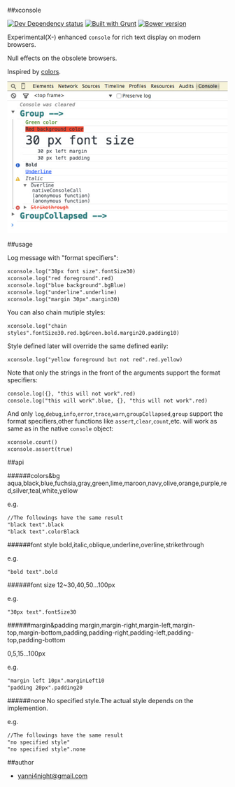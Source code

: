 ##xconsole

[![Dev Dependency status][david-dm-dev-image]][david-dm-dev-url] [![Built with Grunt][grunt-image]][grunt-url] [![Bower version][bower-image]][bower-url]

Experimental(X-) enhanced `console` for rich text display on modern browsers.

Null effects on the obsolete browsers.

Inspired by [colors](https://www.npmjs.com/package/colors).

![preivew](preview.jpg)

##usage

Log message with "format specifiers":

    
    xconsole.log("30px font size".fontSize30)
    xconsole.log("red foreground".red)
    xconsole.log("blue background".bgBlue)
    xconsole.log("underline".underline)
    xconsole.log("margin 30px".margin30)

You can also chain mutiple styles:

    
    xconsole.log("chain styles".fontSize30.red.bgGreen.bold.margin20.padding10)

Style defined later will override the same defined earily:

    
    xconsole.log("yellow foreground but not red".red.yellow)

Note that only the strings in the front of the arguments support the format specifiers:

    
    console.log({}, "this will not work".red)
    console.log("this will work".blue, {}, "this will not work".red)

And only `log`,`debug`,`info`,`error`,`trace`,`warn`,`groupCollapsed`,`group` support the format specifiers,other functions like `assert`,`clear`,`count`,etc. will work as same as in the native `console` object:

    
    xconsole.count()
    xconsole.assert(true)


##api

######colors&bg
aqua,black,blue,fuchsia,gray,green,lime,maroon,navy,olive,orange,purple,red,silver,teal,white,yellow

e.g.
    
    //The followings have the same result
    "black text".black
    "black text".colorBlack

######font style
bold,italic,oblique,underline,overline,strikethrough

e.g.
    
    "bold text".bold

######font size
12~30,40,50...100px

e.g.
    
    "30px text".fontSize30

######margin&padding
margin,margin-right,margin-left,margin-top,margin-bottom,padding,padding-right,padding-left,padding-top,padding-bottom

0,5,15...100px

e.g.
    
    "margin left 10px".marginLeft10
    "padding 20px".padding20

######none
No specified style.The actual style depends on the implemention.

e.g.
    
    //The followings have the same result
    "no specified style"
    "no specified style".none


##author
 - <yanni4night@gmail.com>

[david-dm-dev-url]:https://david-dm.org/yanni4night/xconsole#info=devDependencies
[david-dm-dev-image]:https://david-dm.org/yanni4night/xconsole/dev-status.svg
[grunt-url]:http://gruntjs.com/
[grunt-image]: https://cdn.gruntjs.com/builtwith.png
[bower-url]:http://badge.fury.io/bo/xconsole
[bower-image]: https://badge.fury.io/bo/xconsole.svg